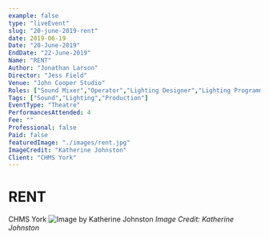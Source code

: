 ```yaml
---
example: false
type: "liveEvent"
slug: "20-june-2019-rent"
date: 2019-06-19
Date: "20-June-2019"
EndDate: "22-June-2019"
Name: "RENT"
Author: "Jonathan Larson"
Director: "Jess Field"
Venue: "John Cooper Studio"
Roles: ["Sound Mixer","Operator","Lighting Designer","Lighting Programmer","Technical Manager"]
Tags: ["Sound","Lighting","Production"]
EventType: "Theatre"
PerformancesAttended: 4
Fee: ""
Professional: false
Paid: false
featuredImage: "./images/rent.jpg"
ImageCredit: "Katherine Johnston"
Client: "CHMS York"
---
```


# RENT

CHMS York
![Image by Katherine Johnston](./images/rent.jpg)
*Image Credit: Katherine Johnston*


